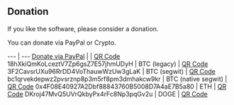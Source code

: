## Donation

If you like the software, please consider a donation.

You can donate via PayPal or Crypto.

--- | ---
[Donate via PayPal](https://www.paypal.com/donate/?business=MU648LEZFXVGN&currency_code=USD) | | [QR Code](paypal.svg) 
18hXkiQmKoLceztV7Zp6gsZ7E57jhmUDyH | BTC (legacy) | [QR Code](btc-legacy.svg)
3F2CavsrUXu96RrDD4VoThauwWzUw3gLaK | BTC (segwit) | [QR Code](btc-segwit.svg)
bc1qrvekdepwz2pvsrznp8p3m5rf8pm3dmhakcw9kr | BTC (native segwit) | [QR Code](btc-native-segwit.svg)
0x4F08E40927A2Dbf88843760B5008D7A4aE7B5a80 | ETH | [QR Code](eth.svg)
DKroj47MvQ5UVrQkbyPx4rFc8Np3pqGv2u | DOGE | [QR Code](doge.svg)
